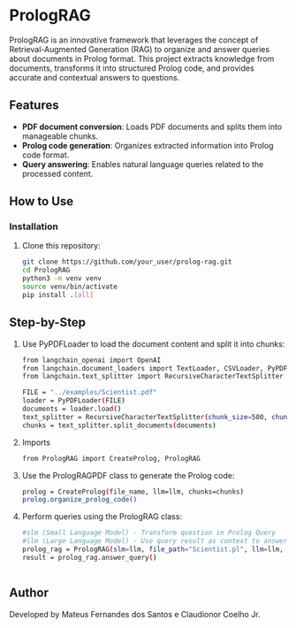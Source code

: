 # PrologRAG

PrologRAG is an innovative framework that leverages the concept of Retrieval-Augmented Generation (RAG) to organize and answer queries about documents in Prolog format. This project extracts knowledge from documents, transforms it into structured Prolog code, and provides accurate and contextual answers to questions.

## Features  
- **PDF document conversion**: Loads PDF documents and splits them into manageable chunks.  
- **Prolog code generation**: Organizes extracted information into Prolog code format.  
- **Query answering**: Enables natural language queries related to the processed content.  

## How to Use  

### Installation  
1. Clone this repository:  
   ```bash
   git clone https://github.com/your_user/prolog-rag.git
   cd PrologRAG
   python3 -m venv venv
   source venv/bin/activate 
   pip install .[all]


## Step-by-Step

1. Use PyPDFLoader to load the document content and split it into chunks:
   ```bash
   from langchain_openai import OpenAI
   from langchain.document_loaders import TextLoader, CSVLoader, PyPDFLoader
   from langchain.text_splitter import RecursiveCharacterTextSplitter
   
   FILE = "../examples/Scientist.pdf"
   loader = PyPDFLoader(FILE)
   documents = loader.load()
   text_splitter = RecursiveCharacterTextSplitter(chunk_size=500, chunk_overlap=200)
   chunks = text_splitter.split_documents(documents)

2. Imports
   ```bash
   from PrologRAG import CreateProlog, PrologRAG


3. Use the PrologRAGPDF class to generate the Prolog code:
   ```bash
   prolog = CreateProlog(file_name, llm=llm, chunks=chunks)
   prolog.organize_prolog_code()
   
4. Perform queries using the PrologRAG class:
   ```bash
   #slm (Small Language Model) - Transform question in Prolog Query
   #llm (Large Language Model) - Use query result as context to answer question 
   prolog_rag = PrologRAG(slm=llm, file_path="Scientist.pl", llm=llm, question=question)
   result = prolog_rag.answer_query()



## Author
Developed by Mateus Fernandes dos Santos e Claudionor Coelho Jr.
